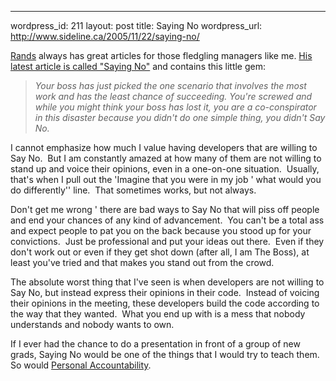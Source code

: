 --- 
wordpress_id: 211
layout: post
title: Saying No
wordpress_url: http://www.sideline.ca/2005/11/22/saying-no/

<p><a href="http://www.randsinrepose.com/">Rands</a> always has great articles for those fledgling managers like me. <a href="http://www.randsinrepose.com/archives/2005/11/21/saying_no.html">His latest article is called "Saying No"</a> and contains this little gem:</p>
<blockquote>
<p><em>Your boss has just picked the one scenario that involves the most work and has the least chance of succeeding. You're screwed and while you might think your boss has lost it, you are a co-conspirator in this disaster because you didn't do one simple thing, you didn't Say No.</em></p></blockquote>
<p>I cannot emphasize how much I value having developers that are willing to Say No.  But I am constantly amazed at how many of them are not willing to stand up and voice their opinions, even in a one-on-one situation.  Usually, that's when I pull out the 'Imagine that you were in my job ' what would you do differently'' line.  That sometimes works, but not always.</p>
<p>Don't get me wrong ' there are bad ways to Say No that will piss off people and end your chances of any kind of advancement.  You can't be a total ass and expect people to pat you on the back because you stood up for your convictions.  Just be professional and put your ideas out there.  Even if they don't work out or even if they get shot down (after all, I am The Boss), at least you've tried and that makes you stand out from the crowd.</p>
<p>The absolute worst thing that I've seen is when developers are not willing to Say No, but instead express their opinions in their code.  Instead of voicing their opinions in the meeting, these developers build the code according to the way that they wanted.  What you end up with is a mess that nobody understands and nobody wants to own.</p>
<p>If I ever had the chance to do a presentation in front of a group of new grads, Saying No would be one of the things that I would try to teach them.  So would <a href="http://my.aream.ca/blogs/mike/archive/2005/10/25/15163.aspx">Personal Accountability</a>.  </p>
